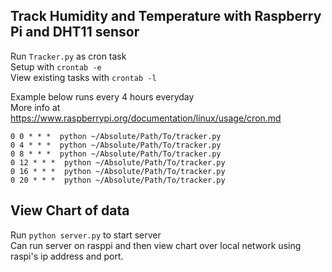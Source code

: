 ## Track Humidity and Temperature with Raspberry Pi and DHT11 sensor

Run ```Tracker.py``` as cron task  
Setup with ```crontab -e```  
View existing tasks with ```crontab -l```

Example below runs every 4 hours everyday  
More info at https://www.raspberrypi.org/documentation/linux/usage/cron.md

```
0 0 * * *  python ~/Absolute/Path/To/tracker.py   
0 4 * * *  python ~/Absolute/Path/To/tracker.py  
0 8 * * *  python ~/Absolute/Path/To/tracker.py  
0 12 * * *  python ~/Absolute/Path/To/tracker.py  
0 16 * * *  python ~/Absolute/Path/To/tracker.py  
0 20 * * *  python ~/Absolute/Path/To/tracker.py  
```

## View Chart of data
Run ```python server.py``` to start server  
Can run server on rasppi and then view chart over local network using raspi's ip address and port.